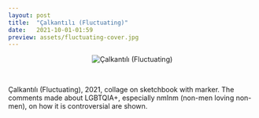 ```yaml
---
layout: post
title:  "Çalkantılı (Fluctuating)"
date:   2021-10-01-01:59
preview: assets/fluctuating-cover.jpg
---
```


<div style="text-align: center"><img src="{{site.baseurl}}/assets/fluctuating.png" alt="Çalkantılı (Fluctuating)" class="center"/></div>

&nbsp;

Çalkantılı (Fluctuating), 2021, collage on sketchbook with marker. 
The comments made about LGBTQIA+, especially nmlnm (non-men loving non-men), on how it is controversial are shown.

&nbsp;
